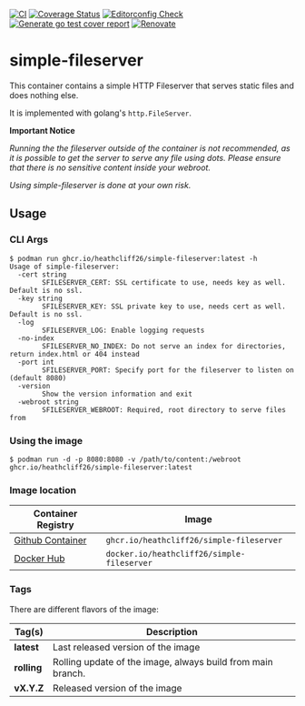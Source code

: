 [![CI](https://github.com/heathcliff26/simple-fileserver/actions/workflows/ci.yaml/badge.svg?event=push)](https://github.com/heathcliff26/simple-fileserver/actions/workflows/ci.yaml)
[![Coverage Status](https://coveralls.io/repos/github/heathcliff26/simple-fileserver/badge.svg)](https://coveralls.io/github/heathcliff26/simple-fileserver)
[![Editorconfig Check](https://github.com/heathcliff26/simple-fileserver/actions/workflows/editorconfig-check.yaml/badge.svg?event=push)](https://github.com/heathcliff26/simple-fileserver/actions/workflows/editorconfig-check.yaml)
[![Generate go test cover report](https://github.com/heathcliff26/simple-fileserver/actions/workflows/go-testcover-report.yaml/badge.svg)](https://github.com/heathcliff26/simple-fileserver/actions/workflows/go-testcover-report.yaml)
[![Renovate](https://github.com/heathcliff26/simple-fileserver/actions/workflows/renovate.yaml/badge.svg)](https://github.com/heathcliff26/simple-fileserver/actions/workflows/renovate.yaml)

# simple-fileserver

This container contains a simple HTTP Fileserver that serves static files and does nothing else.

It is implemented with golang's `http.FileServer`.

**Important Notice**

*Running the the fileserver outside of the container is not recommended, as it is possible to get the server to serve any file using dots.*
*Please ensure that there is no sensitive content inside your webroot.*

*Using simple-fileserver is done at your own risk.*

## Usage

### CLI Args
```
$ podman run ghcr.io/heathcliff26/simple-fileserver:latest -h
Usage of simple-fileserver:
  -cert string
        SFILESERVER_CERT: SSL certificate to use, needs key as well. Default is no ssl.
  -key string
        SFILESERVER_KEY: SSL private key to use, needs cert as well. Default is no ssl.
  -log
        SFILESERVER_LOG: Enable logging requests
  -no-index
        SFILESERVER_NO_INDEX: Do not serve an index for directories, return index.html or 404 instead
  -port int
        SFILESERVER_PORT: Specify port for the fileserver to listen on (default 8080)
  -version
        Show the version information and exit
  -webroot string
        SFILESERVER_WEBROOT: Required, root directory to serve files from
```

### Using the image
```
$ podman run -d -p 8080:8080 -v /path/to/content:/webroot ghcr.io/heathcliff26/simple-fileserver:latest
```

### Image location

| Container Registry                                                                                     | Image                                      |
| ------------------------------------------------------------------------------------------------------ | ------------------------------------------ |
| [Github Container](https://github.com/users/heathcliff26/packages/container/package/simple-fileserver) | `ghcr.io/heathcliff26/simple-fileserver`   |
| [Docker Hub](https://hub.docker.com/repository/docker/heathcliff26/simple-fileserver)                  | `docker.io/heathcliff26/simple-fileserver` |

### Tags

There are different flavors of the image:

| Tag(s)      | Description                                                 |
| ----------- | ----------------------------------------------------------- |
| **latest**  | Last released version of the image                          |
| **rolling** | Rolling update of the image, always build from main branch. |
| **vX.Y.Z**  | Released version of the image                               |
